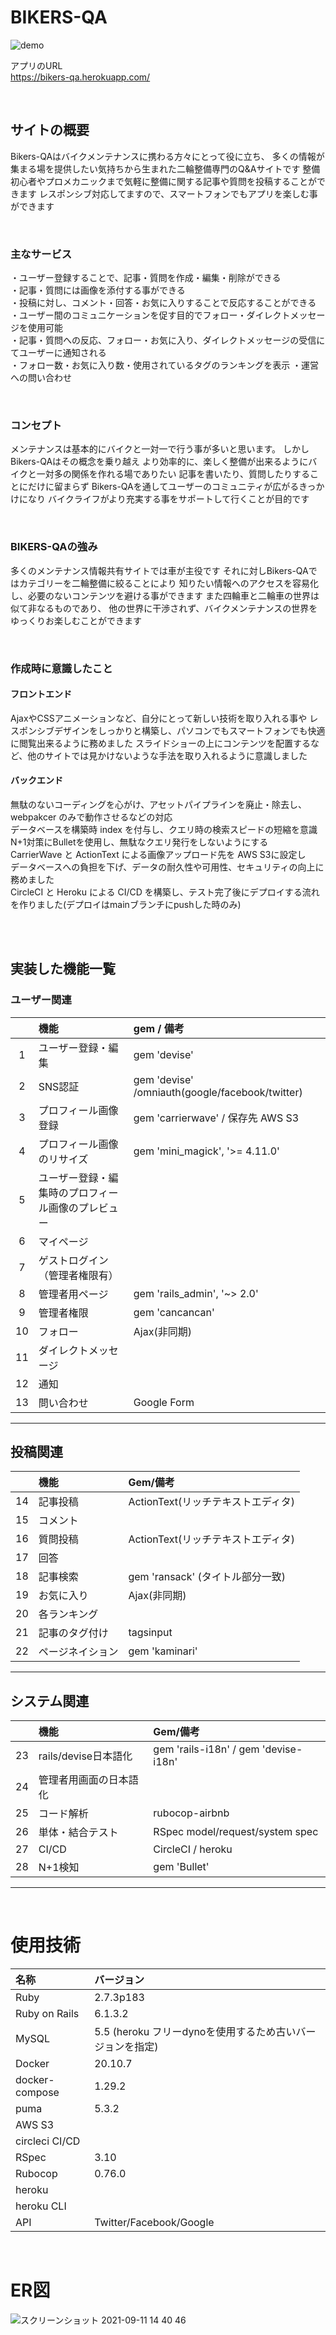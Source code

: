 # BIKERS-QA

![demo](https://gyazo.com/a9e070829484a12467f3bc200db5b9dc/raw)

アプリのURL  
https://bikers-qa.herokuapp.com/

<br>

## サイトの概要
Bikers-QAはバイクメンテナンスに携わる方々にとって役に立ち、
多くの情報が集まる場を提供したい気持ちから生まれた二輪整備専門のQ&Aサイトです
整備初心者やプロメカニックまで気軽に整備に関する記事や質問を投稿することができます
レスポンシブ対応してますので、スマートフォンでもアプリを楽しむ事ができます

<br>

### 主なサービス
・ユーザー登録することで、記事・質問を作成・編集・削除ができる  
・記事・質問には画像を添付する事ができる  
・投稿に対し、コメント・回答・お気に入りすることで反応することができる  
・ユーザー間のコミュニケーションを促す目的でフォロー・ダイレクトメッセージを使用可能  
・記事・質問への反応、フォロー・お気に入り、ダイレクトメッセージの受信にてユーザーに通知される  
・フォロー数・お気に入り数・使用されているタグのランキングを表示
・運営への問い合わせ

<br>

### コンセプト
メンテナンスは基本的にバイクと一対一で行う事が多いと思います。 しかしBikers-QAはその概念を乗り越え より効率的に、楽しく整備が出来るようにバイクと一対多の関係を作れる場でありたい 記事を書いたり、質問したりすることにだけに留まらず Bikers-QAを通してユーザーのコミュニティが広がるきっかけになり バイクライフがより充実する事をサポートして行くことが目的です

<br>

### BIKERS-QAの強み
多くのメンテナンス情報共有サイトでは車が主役です
それに対しBikers-QAではカテゴリーを二輪整備に絞ることにより
知りたい情報へのアクセスを容易化し、必要のないコンテンツを避ける事ができます
また四輪車と二輪車の世界は似て非なるものであり、
他の世界に干渉されず、バイクメンテナンスの世界をゆっくりお楽しむことができます

<br>

### 作成時に意識したこと
#### フロントエンド 
AjaxやCSSアニメーションなど、自分にとって新しい技術を取り入れる事や 
レスポンシブデザインをしっかりと構築し、パソコンでもスマートフォンでも快適に閲覧出来るように務めました 
スライドショーの上にコンテンツを配置するなど、他のサイトでは見かけないような手法を取り入れるように意識しました 

#### バックエンド   
無駄のないコーディングを心がけ、アセットパイプラインを廃止・除去し、webpakcer のみで動作させるなどの対応  
データベースを構築時 index を付与し、クエリ時の検索スピードの短縮を意識  
N+1対策にBulletを使用し、無駄なクエリ発行をしないようにする  
CarrierWave と ActionText による画像アップロード先を AWS S3に設定し  
データベースへの負担を下げ、データの耐久性や可用性、セキュリティの向上に務めました  
CircleCI と Heroku による CI/CD を構築し、テスト完了後にデプロイする流れを作りました(デプロイはmainブランチにpushした時のみ)

<br>
<br>

## 実装した機能一覧

### ユーザー関連
||機能|gem / 備考|
|:---:|:---|:---|
|1|ユーザー登録・編集|gem 'devise'|
|2|SNS認証|gem 'devise' /omniauth(google/facebook/twitter)|
|3|プロフィール画像登録|gem 'carrierwave' / 保存先 AWS S3|
|4|プロフィール画像のリサイズ|gem 'mini_magick', '>= 4.11.0'|
|5|ユーザー登録・編集時のプロフィール画像のプレビュー||
|6|マイページ||
|7|ゲストログイン（管理者権限有）||
|8|管理者用ページ|gem 'rails_admin', '~> 2.0'|
|9|管理者権限|gem 'cancancan'|
|10|フォロー|Ajax(非同期)|
|11|ダイレクトメッセージ||
|12|通知||
|13|問い合わせ|Google Form|
---

## 投稿関連

||機能|Gem/備考|
| :-: | :-- | :-- |
|14|記事投稿|ActionText(リッチテキストエディタ)|
|15|コメント||
|16|質問投稿|ActionText(リッチテキストエディタ)|
|17|回答||
|18|記事検索|gem 'ransack' (タイトル部分一致)|
|19|お気に入り|Ajax(非同期)|
|20|各ランキング||
|21|記事のタグ付け|tagsinput|
|22|ページネイション|gem 'kaminari'|
---

## システム関連

||機能|Gem/備考|
| :-: | :-- | :-- |
|23|rails/devise日本語化|gem 'rails-i18n' / gem 'devise-i18n'|
|24|管理者用画面の日本語化||
|25|コード解析|rubocop-airbnb|
|26|単体・結合テスト|RSpec model/request/system spec|
|27|CI/CD|CircleCI / heroku|
|28|N+1検知|gem 'Bullet'|
---

<br>

# 使用技術
|名称|バージョン|
| :-- | :-- |
|Ruby|2.7.3p183|
|Ruby on Rails|6.1.3.2|
|MySQL|5.5 (heroku フリーdynoを使用するため古いバージョンを指定)|
|Docker|20.10.7|
|docker-compose|1.29.2|
|puma|5.3.2|
|AWS S3||
|circleci CI/CD|
|RSpec|3.10|
|Rubocop|0.76.0|
|heroku|
|heroku CLI|
|API|Twitter/Facebook/Google|

<br>

# ER図

![スクリーンショット 2021-09-11 14 40 46](https://user-images.githubusercontent.com/79883895/132937599-fcc4659b-13b3-4b60-897e-8c9e82ee071a.png)
